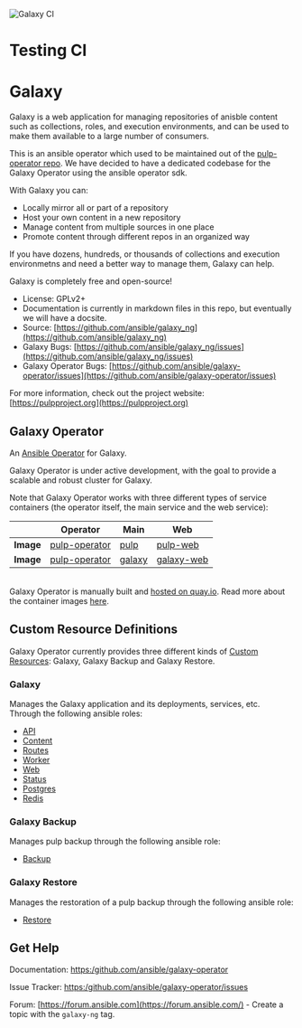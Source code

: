 ![Galaxy CI](https://github.com/ansible/galaxy-operator/workflows/Pulp%20CI/badge.svg)

# Testing CI

# Galaxy
Galaxy is a web application for managing repositories of anisble content such as collections, roles, and execution environments, and can be used to make them available to a large number of consumers.

This is an ansible operator which used to be maintained out of the [pulp-operator repo](https://github.com/pulp/pulp-operator). We have decided to have a dedicated codebase for the Galaxy Operator using the ansible operator sdk. 

With Galaxy you can:

* Locally mirror all or part of a repository
* Host your own content in a new repository
* Manage content from multiple sources in one place
* Promote content through different repos in an organized way

If you have dozens, hundreds, or thousands of collections and execution environmetns and need a better way to manage them, Galaxy can help.

Galaxy is completely free and open-source!

* License: GPLv2+
* Documentation is currently in markdown files in this repo, but eventually we will have a docsite.
* Source: [https://github.com/ansible/galaxy_ng](https://github.com/ansible/galaxy_ng)
* Galaxy Bugs: [https://github.com/ansible/galaxy_ng/issues](https://github.com/ansible/galaxy_ng/issues)
* Galaxy Operator Bugs: [https://github.com/ansible/galaxy-operator/issues](https://github.com/ansible/galaxy-operator/issues)

For more information, check out the project website: [https://pulpproject.org](https://pulpproject.org)


## Galaxy Operator
An [Ansible Operator](https://www.ansible.com/blog/ansible-operator) for Galaxy.

Galaxy Operator is under active development, with the goal to provide a scalable and robust cluster for Galaxy.

Note that Galaxy Operator works with three different types of service containers (the operator itself, the main service and the web service):

|           | Operator | Main | Web |
| --------- | -------- | ---- | --- |
| **Image** | [pulp-operator](https://quay.io/repository/pulp/pulp-operator?tab=tags) |[pulp](https://quay.io/repository/pulp/pulp?tab=tags) | [pulp-web](https://quay.io/repository/pulp/pulp-web?tab=tags) |
| **Image** | [pulp-operator](https://quay.io/repository/pulp/pulp-operator?tab=tags) |[galaxy](https://quay.io/repository/pulp/galaxy?tab=tags) | [galaxy-web](https://quay.io/repository/pulp/galaxy-web?tab=tags) |

<br>Galaxy Operator is manually built and [hosted on quay.io](https://quay.io/repository/pulp/pulp-operator). Read more about the container images [here](https://docs.pulpproject.org/pulp_operator/container/).

## Custom Resource Definitions
Galaxy Operator currently provides three different kinds of [Custom Resources](https://kubernetes.io/docs/concepts/extend-kubernetes/api-extension/custom-resources/#custom-resources): Galaxy, Galaxy Backup and Galaxy Restore.

### Galaxy
Manages the Galaxy application and its deployments, services, etc. Through the following ansible roles:

* [API](https://docs.pulpproject.org/pulp_operator/roles/pulp-api/)
* [Content](https://docs.pulpproject.org/pulp_operator/roles/pulp-content/)
* [Routes](https://docs.pulpproject.org/pulp_operator/roles/pulp-routes/)
* [Worker](https://docs.pulpproject.org/pulp_operator/roles/pulp-worker/)
* [Web](https://docs.pulpproject.org/pulp_operator/roles/pulp-web/)
* [Status](https://docs.pulpproject.org/pulp_operator/roles/pulp-status/)
* [Postgres](https://docs.pulpproject.org/pulp_operator/roles/postgres/)
* [Redis](https://docs.pulpproject.org/pulp_operator/roles/redis/)

### Galaxy Backup
Manages pulp backup through the following ansible role:

* [Backup](https://docs.pulpproject.org/pulp_operator/roles/backup/)

### Galaxy Restore
Manages the restoration of a pulp backup through the following ansible role:

* [Restore](https://docs.pulpproject.org/pulp_operator/roles/restore/)

## Get Help

Documentation: [https:/github.com/ansible/galaxy-operator](https:/github.com/ansible/galaxy-operator)

Issue Tracker: [https:/github.com/ansible/galaxy-operator/issues](https:/github.com/ansible/galaxy-operator/issues)

Forum: [https://forum.ansible.com](https://forum.ansible.com/) - Create a topic with the `galaxy-ng` tag.

